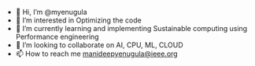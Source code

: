 - 👋 Hi, I’m @myenugula
- 👀 I’m interested in Optimizing the code 
- 🌱 I’m currently learning and implementing Sustainable computing using Performance engineering
- 💞️ I’m looking to collaborate on AI, CPU, ML, CLOUD
- 📫 How to reach me manideepyenugula@ieee.org

<!---
myenugula/myenugula is a ✨ special ✨ repository because its `README.md` (this file) appears on your GitHub profile.
You can click the Preview link to take a look at your changes.
--->
